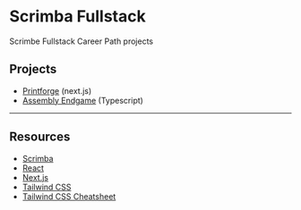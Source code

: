 # Scrimba Fullstack

Scrimbe Fullstack Career Path projects

## Projects

-   [Printforge](./Printforge/) (next.js)
-   [Assembly Endgame](./Assembly%20Endgame/) (Typescript)

---

## Resources

-   [Scrimba](https://scrimba.com/)
-   [React](https://reactjs.org/)
-   [Next.js](https://nextjs.org/)
-   [Tailwind CSS](https://tailwindcss.com/)
-   [Tailwind CSS Cheatsheet](https://nerdcave.com/tailwind-cheat-sheet)
